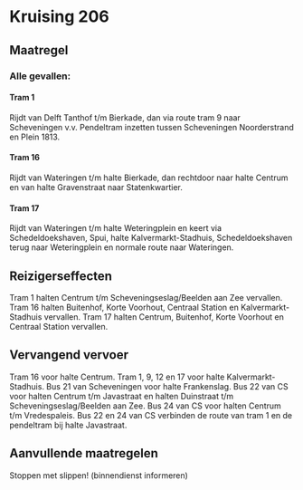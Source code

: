 # Kruising 206
## Maatregel
### Alle gevallen:

#### Tram 1
Rijdt van Delft Tanthof t/m Bierkade, dan via route tram 9 naar Scheveningen v.v.
Pendeltram inzetten tussen Scheveningen Noorderstrand en Plein 1813.

#### Tram 16
Rijdt van Wateringen t/m halte Bierkade, dan rechtdoor naar halte Centrum en van halte Gravenstraat naar Statenkwartier.

#### Tram 17
Rijdt van Wateringen t/m halte Weteringplein en keert via Schedeldoekshaven, Spui, halte Kalvermarkt-Stadhuis, Schedeldoekshaven terug naar Weteringplein en normale route naar Wateringen.

## Reizigerseffecten
Tram 1 halten Centrum t/m Scheveningseslag/Beelden aan Zee vervallen.
Tram 16 halten Buitenhof, Korte Voorhout, Centraal Station en Kalvermarkt-Stadhuis vervallen.
Tram 17 halten Centrum, Buitenhof, Korte Voorhout en Centraal Station vervallen.

## Vervangend vervoer
Tram 16 voor halte Centrum.
Tram 1, 9, 12 en 17 voor halte Kalvermarkt-Stadhuis.
Bus 21 van Scheveningen voor halte Frankenslag.
Bus 22 van CS voor halten Centrum t/m Javastraat en halten Duinstraat t/m Scheveningseslag/Beelden aan Zee.
Bus 24 van CS voor halten Centrum t/m Vredespaleis.
Bus 22 en 24 van CS verbinden de route van tram 1 en de pendeltram bij halte Javastraat. 

## Aanvullende maatregelen
Stoppen met  slippen! (binnendienst informeren)